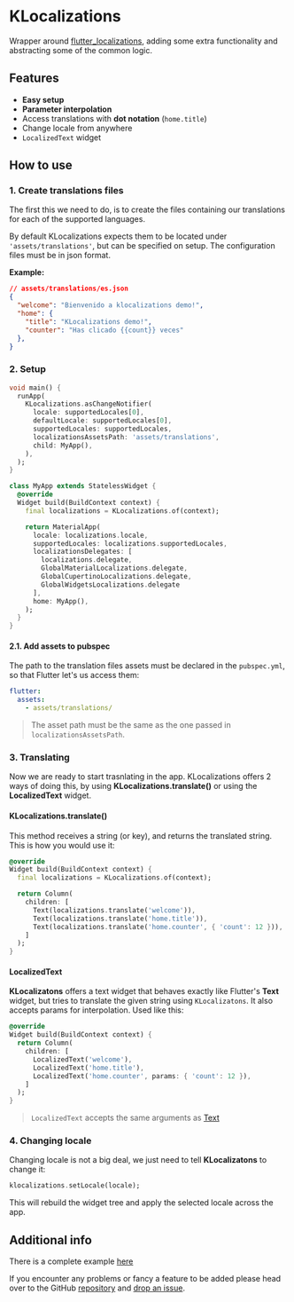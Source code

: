 # KLocalizations

Wrapper around [flutter_localizations](https://api.flutter.dev/flutter/flutter_localizations/flutter_localizations-library.html), adding some extra functionality and abstracting some of the common logic. 

## Features
* **Easy setup**
* **Parameter interpolation**
* Access translations with **dot notation** (`home.title`)
* Change locale from anywhere
* `LocalizedText` widget

## How to use

### 1. Create translations files
The first this we need to do, is to create the files containing our translations for each of the supported languages.

By default KLocalizations expects them to be located under `'assets/translations'`, but can be specified on setup. The configuration files must be in json format.

**Example:**
```json
// assets/translations/es.json
{
  "welcome": "Bienvenido a klocalizations demo!",
  "home": {
    "title": "KLocalizations demo!",
    "counter": "Has clicado {{count}} veces"
  },
}
```


### 2. Setup

```dart
void main() {
  runApp(
    KLocalizations.asChangeNotifier(
      locale: supportedLocales[0],
      defaultLocale: supportedLocales[0],
      supportedLocales: supportedLocales,
      localizationsAssetsPath: 'assets/translations',
      child: MyApp(),
    ),
  );
}

class MyApp extends StatelessWidget {
  @override
  Widget build(BuildContext context) {
    final localizations = KLocalizations.of(context);

    return MaterialApp(
      locale: localizations.locale,
      supportedLocales: localizations.supportedLocales,
      localizationsDelegates: [
        localizations.delegate,
        GlobalMaterialLocalizations.delegate,
        GlobalCupertinoLocalizations.delegate,
        GlobalWidgetsLocalizations.delegate
      ],
      home: MyApp(),
    );
  }
}
```

#### 2.1. Add assets to pubspec
The path to the translation files assets must be declared in the `pubspec.yml`, so that Flutter let's us access them:
```yml
flutter:
  assets:
    - assets/translations/
```

> The asset path must be the same as the one passed in `localizationsAssetsPath`.

### 3. Translating

Now we are ready to start trasnlating in the app. KLocalizations offers 2 ways of doing this, by using **KLocalizations.translate()** or using the **LocalizedText** widget.

#### KLocalizations.translate()

This method receives a string (or key), and returns the translated string. This is how you would use it: 

```dart
@override
Widget build(BuildContext context) {
  final localizations = KLocalizations.of(context);

  return Column(
    children: [
      Text(localizations.translate('welcome')),
      Text(localizations.translate('home.title')),
      Text(localizations.translate('home.counter', { 'count': 12 })),
    ]
  );
}
```

#### LocalizedText

**KLocalizatons** offers a text widget that behaves exactly like Flutter's **Text** widget, but tries to translate the given string using `KLocalizatons`. It also accepts params for interpolation. Used like this:

```dart
@override
Widget build(BuildContext context) {
  return Column(
    children: [
      LocalizedText('welcome'),
      LocalizedText('home.title'),
      LocalizedText('home.counter', params: { 'count': 12 }),
    ]
  );
}
```

> `LocalizedText` accepts the same arguments as [Text](https://api.flutter.dev/flutter/widgets/Text-class.html)


### 4. Changing locale

Changing locale is not a big deal, we just need to tell **KLocalizatons** to change it:
```dart
klocalizations.setLocale(locale);
```

This will rebuild the widget tree and apply the selected locale across the app.


## Additional info

There is a complete example [here](https://github.com/nombrekeff/klocalizations_flutter/tree/main/example)

If you encounter any problems or fancy a feature to be added please head over to the GitHub [repository](https://github.com/nombrekeff/klocalizations_flutter/) and [drop an issue](https://github.com/nombrekeff/klocalizations_flutter/issues/new).


